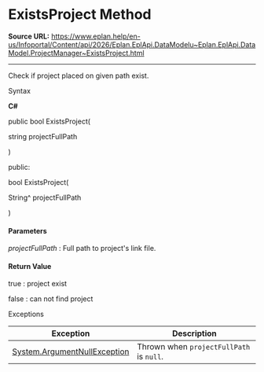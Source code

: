 # ExistsProject Method

**Source URL:** https://www.eplan.help/en-us/Infoportal/Content/api/2026/Eplan.EplApi.DataModelu~Eplan.EplApi.DataModel.ProjectManager~ExistsProject.html

---

Check if project placed on given path exist.

Syntax

**C#**



public bool ExistsProject( 

   string projectFullPath

)

public:

bool ExistsProject( 

   String^ projectFullPath

)


#### Parameters

*projectFullPath*
:   Full path to project's link file.

#### Return Value

true : project exist

false : can not find project

Exceptions

| Exception | Description |
| --- | --- |
| [System.ArgumentNullException](#) | Thrown when `projectFullPath` is `null`. |
